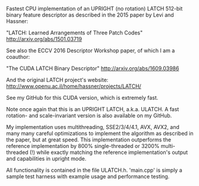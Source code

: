 Fastest CPU implementation of an UPRIGHT (no rotation)
LATCH 512-bit binary feature descriptor
as described in the 2015 paper by
Levi and Hassner:

"LATCH: Learned Arrangements of Three Patch Codes"
http://arxiv.org/abs/1501.03719

See also the ECCV 2016 Descriptor Workshop paper, of which I am a coauthor:

"The CUDA LATCH Binary Descriptor"
http://arxiv.org/abs/1609.03986

And the original LATCH project's website:
http://www.openu.ac.il/home/hassner/projects/LATCH/

See my GitHub for this CUDA version, which is extremely fast.

Note once again that this is an UPRIGHT LATCH, a.k.a. ULATCH.
A fast rotation- and scale-invariant version is
also available on my GitHub.

My implementation uses multithreading, SSE2/3/4/4.1, AVX, AVX2, and 
many many careful optimizations to implement the
algorithm as described in the paper, but at great speed.
This implementation outperforms the reference implementation by 800%
single-threaded or 3200% multi-threaded (!) while exactly matching
the reference implementation's output and capabilities in upright mode.

All functionality is contained in the file ULATCH.h. 'main.cpp'
is simply a sample test harness with example usage and
performance testing.
